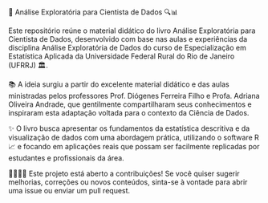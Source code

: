 📘 Análise Exploratória para Cientista de Dados 🔍📊

Este repositório reúne o material didático do livro Análise Exploratória para Cientista de Dados, desenvolvido com base nas aulas e experiências da disciplina Análise Exploratória de Dados do curso de Especialização em Estatística Aplicada da Universidade Federal Rural do Rio de Janeiro (UFRRJ) 🏛️.

📚 A ideia surgiu a partir do excelente material didático e das aulas ministradas pelos professores Prof. Diógenes Ferreira Filho e Profa. Adriana Oliveira Andrade, que gentilmente compartilharam seus conhecimentos e inspiraram esta adaptação voltada para o contexto da Ciência de Dados.

✨ O livro busca apresentar os fundamentos da estatística descritiva e da visualização de dados com uma abordagem prática, utilizando o software R 📈 e focando em aplicações reais que possam ser facilmente replicadas por estudantes e profissionais da área.

👩‍💻👨‍💻 Este projeto está aberto a contribuições! Se você quiser sugerir melhorias, correções ou novos conteúdos, sinta-se à vontade para abrir uma issue ou enviar um pull request.


